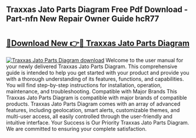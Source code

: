 ## Traxxas Jato Parts Diagram Free Pdf Download - Part-nfn New Repair Owner Guide hcR77

# <h2><a href="http://dfu10dw.blite.top/?on=Traxxas+Jato+Parts+Diagram">🔗Download New 👉🔴 Traxxas Jato Parts Diagram</a></h2>

[![Traxxas Jato Parts Diagram download](https://i.imgur.com/lujVjoI.png)](http://dfu10dw.blite.top/?on=Traxxas+Jato+Parts+Diagram)
Welcome to the user manual for your newly delivered Traxxas Jato Parts Diagram. This comprehensive guide is intended to help you get started with your product and provide you with a thorough understanding of its features, functions, and capabilities. You will find step-by-step instructions for installation, operation, maintenance, and troubleshooting. Compatible with Major Brands This Traxxas Jato Parts Diagram is compatible with major brands of compatible products. Traxxas Jato Parts Diagram comes with an array of advanced features, including geolocation, smart alerts, customizable themes, and multi-user access, all easily controlled through the user-friendly and intuitive interface. Your Success is Our Priority Traxxas Jato Parts Diagram. We are committed to ensuring your complete satisfaction.
